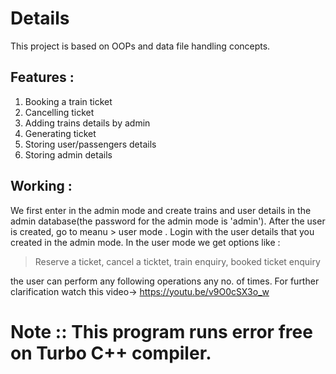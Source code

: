 # Details
This project is based on OOPs and data file handling concepts.

## Features :
1. Booking a train ticket
2. Cancelling ticket
3. Adding trains details by admin
4. Generating ticket
5. Storing user/passengers details
6. Storing admin details 

## Working :
We first enter in the admin mode and create trains and user details in the admin database(the password for the admin mode is 'admin').
After the user is created, go to meanu > user mode .
Login with  the user details that you created in the admin mode.
In the user mode we get options like :
>Reserve a ticket,
>cancel a ticktet,
>train enquiry,
>booked ticket enquiry

the user can perform any following operations any no. of times.
For further clarification watch this video-> https://youtu.be/v9O0cSX3o_w

# Note :: This program runs error free on Turbo C++ compiler.
